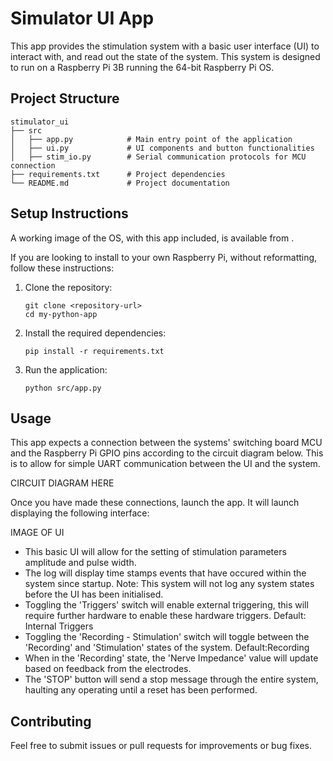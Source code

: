# Simulator UI App

This app provides the stimulation system with a basic user interface (UI) to interact with, and read out the state of the system. This system is designed to run on a Raspberry Pi 3B running the 64-bit Raspberry Pi OS.


## Project Structure

```
stimulator_ui
├── src
│   ├── app.py            # Main entry point of the application
│   ├── ui.py             # UI components and button functionalities
│   ├── stim_io.py        # Serial communication protocols for MCU connection
├── requirements.txt      # Project dependencies
└── README.md             # Project documentation
```

## Setup Instructions

A working image of the OS, with this app included, is available from <url>.

If you are looking to install to your own Raspberry Pi, without reformatting, follow these instructions:

1. Clone the repository:
   ```
   git clone <repository-url>
   cd my-python-app
   ```

2. Install the required dependencies:
   ```
   pip install -r requirements.txt
   ```

3. Run the application:
   ```
   python src/app.py
   ```

## Usage

This app expects a connection between the systems' switching board MCU and the Raspberry Pi GPIO pins according to the circuit diagram below. This is to allow for simple UART communication between the UI and the system.

CIRCUIT DIAGRAM HERE

Once you have made these connections, launch the app. It will launch displaying the following interface:

IMAGE OF UI

- This basic UI will allow for the setting of stimulation parameters amplitude and pulse width.
- The log will display time stamps events that have occured within the system since startup. Note: This system will not log any system states before the UI has been initialised.
- Toggling the 'Triggers' switch will enable external triggering, this will require further hardware to enable these hardware triggers. Default: Internal Triggers 
- Toggling the 'Recording - Stimulation' switch will toggle between the 'Recording' and 'Stimulation' states of the system. Default:Recording
- When in the 'Recording' state, the 'Nerve Impedance' value will update based on feedback from the electrodes.
- The 'STOP' button will send a stop message through the entire system, haulting any operating until a reset has been performed.

## Contributing

Feel free to submit issues or pull requests for improvements or bug fixes.